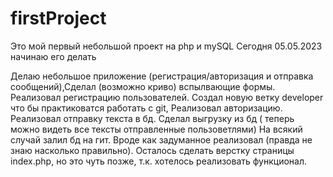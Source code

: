 # firstProject
Это мой первый небольшой проект на php и mySQL
Сегодня 05.05.2023 начинаю его делать

Делаю небольшое приложение (регистрация/авторизация и отправка сообщений),Сделал (возможно криво) вспылвающие формы. Реализовал регистрацию пользователей. Создал новую ветку developer что бы практиковатся работать с git, Реализовал авторизацию. Реализовал отправку текста в бд. Сделал выгрузку из бд ( теперь можно видеть все тексты отправленные пользоветлями) На всякий случай залил бд на гит. Вроде как задуманное реализовал (правда не знаю насколько правильно). Осталось сделать верстку страницы index.php, но это чуть позже, т.к. хотелось реализовать функционал.
